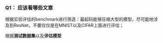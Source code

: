 ### Q1： 应该看哪些文章

根据实验评估的benchmark进行筛选：最起码能够压缩大型的模型，尽可能地涉及到ResNet，不要仅仅是在MNIST以及CIFAR上面进行评估；

根据**测试数据集**以及**评估模型**

